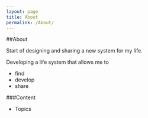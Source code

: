 ```yaml
---
layout: page
title: About
permalink: /About/
---
```


##About

Start of designing and sharing a new system for my life.

Developing a life system that allows me to

- find
- develop
- share


###Content
- Topics